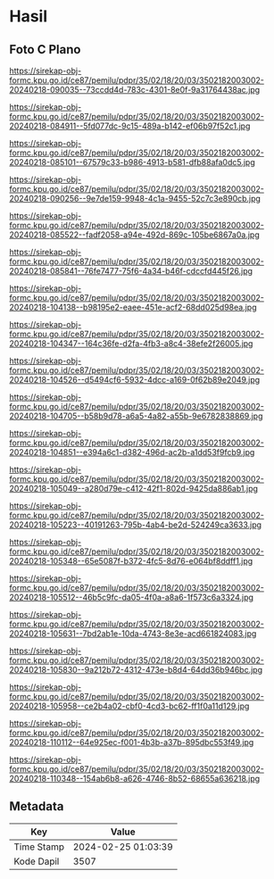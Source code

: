 # Hasil

## Foto C Plano

https://sirekap-obj-formc.kpu.go.id/ce87/pemilu/pdpr/35/02/18/20/03/3502182003002-20240218-090035--73ccdd4d-783c-4301-8e0f-9a31764438ac.jpg

https://sirekap-obj-formc.kpu.go.id/ce87/pemilu/pdpr/35/02/18/20/03/3502182003002-20240218-084911--5fd077dc-9c15-489a-b142-ef06b97f52c1.jpg

https://sirekap-obj-formc.kpu.go.id/ce87/pemilu/pdpr/35/02/18/20/03/3502182003002-20240218-085101--67579c33-b986-4913-b581-dfb88afa0dc5.jpg

https://sirekap-obj-formc.kpu.go.id/ce87/pemilu/pdpr/35/02/18/20/03/3502182003002-20240218-090256--9e7de159-9948-4c1a-9455-52c7c3e890cb.jpg

https://sirekap-obj-formc.kpu.go.id/ce87/pemilu/pdpr/35/02/18/20/03/3502182003002-20240218-085522--fadf2058-a94e-492d-869c-105be6867a0a.jpg

https://sirekap-obj-formc.kpu.go.id/ce87/pemilu/pdpr/35/02/18/20/03/3502182003002-20240218-085841--76fe7477-75f6-4a34-b46f-cdccfd445f26.jpg

https://sirekap-obj-formc.kpu.go.id/ce87/pemilu/pdpr/35/02/18/20/03/3502182003002-20240218-104138--b98195e2-eaee-451e-acf2-68dd025d98ea.jpg

https://sirekap-obj-formc.kpu.go.id/ce87/pemilu/pdpr/35/02/18/20/03/3502182003002-20240218-104347--164c36fe-d2fa-4fb3-a8c4-38efe2f26005.jpg

https://sirekap-obj-formc.kpu.go.id/ce87/pemilu/pdpr/35/02/18/20/03/3502182003002-20240218-104526--d5494cf6-5932-4dcc-a169-0f62b89e2049.jpg

https://sirekap-obj-formc.kpu.go.id/ce87/pemilu/pdpr/35/02/18/20/03/3502182003002-20240218-104705--b58b9d78-a6a5-4a82-a55b-9e6782838869.jpg

https://sirekap-obj-formc.kpu.go.id/ce87/pemilu/pdpr/35/02/18/20/03/3502182003002-20240218-104851--e394a6c1-d382-496d-ac2b-a1dd53f9fcb9.jpg

https://sirekap-obj-formc.kpu.go.id/ce87/pemilu/pdpr/35/02/18/20/03/3502182003002-20240218-105049--a280d79e-c412-42f1-802d-9425da886ab1.jpg

https://sirekap-obj-formc.kpu.go.id/ce87/pemilu/pdpr/35/02/18/20/03/3502182003002-20240218-105223--40191263-795b-4ab4-be2d-524249ca3633.jpg

https://sirekap-obj-formc.kpu.go.id/ce87/pemilu/pdpr/35/02/18/20/03/3502182003002-20240218-105348--65e5087f-b372-4fc5-8d76-e064bf8ddff1.jpg

https://sirekap-obj-formc.kpu.go.id/ce87/pemilu/pdpr/35/02/18/20/03/3502182003002-20240218-105512--46b5c9fc-da05-4f0a-a8a6-1f573c6a3324.jpg

https://sirekap-obj-formc.kpu.go.id/ce87/pemilu/pdpr/35/02/18/20/03/3502182003002-20240218-105631--7bd2ab1e-10da-4743-8e3e-acd661824083.jpg

https://sirekap-obj-formc.kpu.go.id/ce87/pemilu/pdpr/35/02/18/20/03/3502182003002-20240218-105830--9a212b72-4312-473e-b8d4-64dd36b946bc.jpg

https://sirekap-obj-formc.kpu.go.id/ce87/pemilu/pdpr/35/02/18/20/03/3502182003002-20240218-105958--ce2b4a02-cbf0-4cd3-bc62-ff1f0a11d129.jpg

https://sirekap-obj-formc.kpu.go.id/ce87/pemilu/pdpr/35/02/18/20/03/3502182003002-20240218-110112--64e925ec-f001-4b3b-a37b-895dbc553f49.jpg

https://sirekap-obj-formc.kpu.go.id/ce87/pemilu/pdpr/35/02/18/20/03/3502182003002-20240218-110348--154ab6b8-a626-4746-8b52-68655a636218.jpg


## Metadata

| Key        | Value               |
| ---------- | ------------------- |
| Time Stamp | 2024-02-25 01:03:39 |
| Kode Dapil | 3507                |



